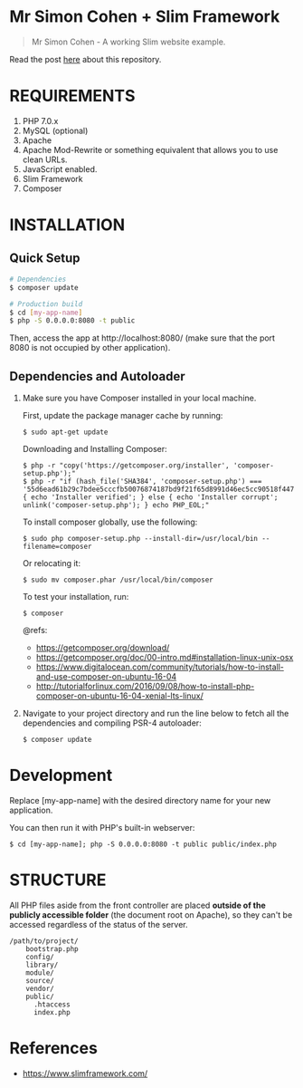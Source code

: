 # Mr Simon Cohen + Slim Framework

> Mr Simon Cohen - A working Slim website example.

Read the post [here](https://www.codementor.io/lautiamkok/) about this repository.

# REQUIREMENTS

1. PHP 7.0.x
2. MySQL (optional)
3. Apache
4. Apache Mod-Rewrite or something equivalent that allows you to use clean URLs.
5. JavaScript enabled.
6. Slim Framework
7. Composer

# INSTALLATION

## Quick Setup

``` bash
# Dependencies
$ composer update

# Production build
$ cd [my-app-name]
$ php -S 0.0.0.0:8080 -t public
```

Then, access the app at http://localhost:8080/ (make sure that the port 8080 is not occupied by other application).

## Dependencies and Autoloader

1. Make sure you have Composer installed in your local machine.

    First, update the package manager cache by running:

    `$ sudo apt-get update`

    Downloading and Installing Composer:

    ```
    $ php -r "copy('https://getcomposer.org/installer', 'composer-setup.php');"
    $ php -r "if (hash_file('SHA384', 'composer-setup.php') === '55d6ead61b29c7bdee5cccfb50076874187bd9f21f65d8991d46ec5cc90518f447387fb9f76ebae1fbbacf329e583e30') { echo 'Installer verified'; } else { echo 'Installer corrupt'; unlink('composer-setup.php'); } echo PHP_EOL;"
    ```

    To install composer globally, use the following:

    `$ sudo php composer-setup.php --install-dir=/usr/local/bin --filename=composer`

    Or relocating it:

    `$ sudo mv composer.phar /usr/local/bin/composer`

    To test your installation, run:

    `$ composer`

    @refs:

    * https://getcomposer.org/download/
    * https://getcomposer.org/doc/00-intro.md#installation-linux-unix-osx
    * https://www.digitalocean.com/community/tutorials/how-to-install-and-use-composer-on-ubuntu-16-04
    * http://tutorialforlinux.com/2016/09/08/how-to-install-php-composer-on-ubuntu-16-04-xenial-lts-linux/

2. Navigate to your project directory and run the line below to fetch all the dependencies and compiling PSR-4 autoloader:

    `$ composer update`

# Development

Replace [my-app-name] with the desired directory name for your new application.

You can then run it with PHP's built-in webserver:

`$ cd [my-app-name]; php -S 0.0.0.0:8080 -t public public/index.php`

# STRUCTURE

All PHP files aside from the front controller are placed **outside of the publicly accessible folder** (the document root on Apache), so they can't be accessed regardless of the status of the server.

```
/path/to/project/
    bootstrap.php
    config/
    library/
    module/
    source/
    vendor/
    public/
      .htaccess
      index.php
```

# References

* https://www.slimframework.com/
